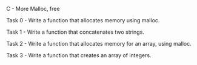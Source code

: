 C - More Malloc, free

Task 0 - Write a function that allocates memory using malloc.

Task 1 - Write a function that concatenates two strings.

Task 2 - Write a function that allocates memory for an array, using malloc.

Task 3 - Write a function that creates an array of integers.
